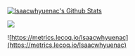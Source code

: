 <!--
**Isaacwhyuenac/Isaacwhyuenac** is a ✨ _special_ ✨ repository because its `README.md` (this file) appears on your GitHub profile.

Here are some ideas to get you started:

- 🔭 I’m currently working on ...
- 🌱 I’m currently learning ...
- 👯 I’m looking to collaborate on ...
- 🤔 I’m looking for help with ...
- 💬 Ask me about ...
- 📫 How to reach me: ...
- 😄 Pronouns: ...
- ⚡ Fun fact: ...
-->

[![Isaacwhyuenac's Github Stats](https://github-readme-stats.vercel.app/api?username=Isaacwhyuenac)](//isaacwhyuenac.top)

![](https://komarev.com/ghpvc/?username=Isaacwhyuenac)

![https://metrics.lecoq.io/Isaacwhyuenac](https://metrics.lecoq.io/Isaacwhyuenac)
